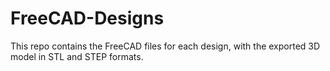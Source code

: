 # FreeCAD-Designs
This repo contains the FreeCAD files for each design, with the exported 3D model in STL and STEP formats.
